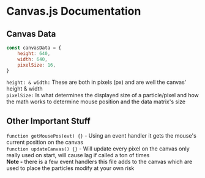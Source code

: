 # Canvas.js Documentation
## Canvas Data
```js
const canvasData = {
    height: 640,
    width: 640,
    pixelSize: 16,
}
```
`height: & width:` These are both in pixels (px) and are well the canvas' height & width<br>
`pixelSize:` Is what determines the displayed size of a particle/pixel and how the math works to determine mouse position and the data matrix's size<br>
## Other Important Stuff
`function getMousePos(evt) {}` - Using an event handler it gets the mouse's current position on the canvas<br>
`function updateCanvas() {}` - Will update every pixel on the canvas only really used on start, will cause lag if called a ton of times<br>
**Note -** there is a few event handlers this file adds to the canvas which are used to place the particles modify at your own risk